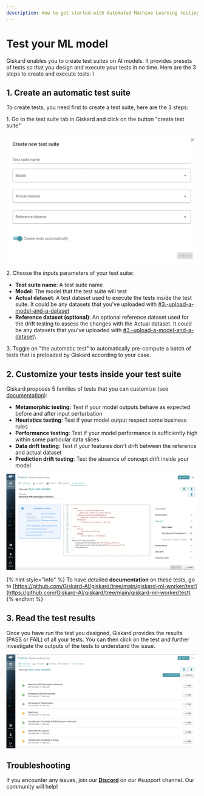 ```yaml
---
description: How to get started with Automated Machine Learning testing
---
```


# Test your ML model

Giskard enables you to create test suites on AI models. It provides presets of tests so that you design and execute your tests in no time. Here are the 3 steps to create and execute tests: \


## 1. Create an automatic test suite

To create tests, you need first to create a test suite, here are the 3 steps:

&#x20;1\. Go to the test suite tab in Giskard and click on the button "create test suite"

![](<../.gitbook/assets/Screenshot 2022-07-18 at 09.21.16.png>)

2\. Choose the inputs parameters of your test suite:

* **Test suite name**: A test suite name
* **Model**: The model that the test suite will test
* **Actual dataset**: A test dataset used to execute the tests inside the test suite. It could be any datasets that you've uploaded with [#3.-upload-a-model-and-a-dataset](upload-your-model.md#3.-upload-a-model-and-a-dataset "mention")
* **Reference dataset (optional)**: An optional reference dataset used for the drift testing to assess the changes with the Actual dataset. It could be any datasets that you've uploaded with [#3.-upload-a-model-and-a-dataset](upload-your-model.md#3.-upload-a-model-and-a-dataset "mention")\


3\. Toggle on "the automatic test" to automatically pre-compute a batch of tests that is preloaded by Giskard according to your case.

## 2. Customize your tests inside your test suite

Giskard proposes 5 families of tests that you can customize (see [documentation](https://github.com/Giskard-AI/giskard/tree/main/giskard-ml-worker/test)):

* **Metamorphic testing:** Test if your model outputs behave as expected before and after input perturbation
* **Heuristics testing**: Test if your model output respect some business rules
* **Performance testing**: Test if your model performance is sufficiently high within some particular data slices
* **Data drift testing**: Test if your features don't drift between the reference and actual dataset
* **Prediction drift testing**: Test the absence of concept drift inside your model

![](<../.gitbook/assets/Screenshot 2022-07-18 at 10.29.32.png>)

{% hint style="info" %}
To have detailed **documentation** on these tests, go to [https://github.com/Giskard-AI/giskard/tree/main/giskard-ml-worker/test](https://github.com/Giskard-AI/giskard/tree/main/giskard-ml-worker/test)
{% endhint %}

## 3. Read the test results

Once you have run the test you designed, Giskard provides the results (PASS or FAIL) of all your tests. You can then click on the test and further investigate the outputs of the tests to understand the issue.

![](<../.gitbook/assets/Screenshot 2022-07-18 at 10.23.02.png>)

## Troubleshooting[​](https://docs.airbyte.com/deploying-airbyte/on-aws-ec2#troubleshooting)

If you encounter any issues, join our [**Discord**](https://discord.gg/fkv7CAr3FE) on our #support channel. Our community will help!&#x20;
